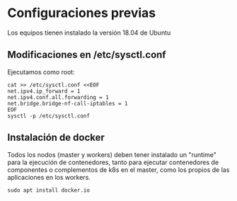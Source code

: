 # Configuraciones previas

Los equipos tienen instalado la versión 18.04 de Ubuntu

## Modificaciones en /etc/sysctl.conf

Ejecutamos como root:

    cat >> /etc/sysctl.conf <<EOF
    net.ipv4.ip_forward = 1
    net.ipv4.conf.all.forwarding = 1
	net.bridge.bridge-nf-call-iptables = 1
	EOF
	sysctl -p /etc/sysctl.conf

## Instalación de docker

Todos los nodos (master y workers) deben tener instalado un "runtime"
para la ejecución de contenedores, tanto para ejecutar contenedores de
componentes o complementos de k8s en el master, como los propios de
las aplicaciones en los workers.

    sudo apt install docker.io
